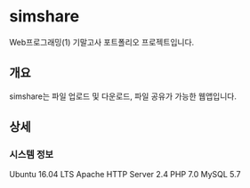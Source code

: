 # simshare

Web프로그래밍(1) 기말고사 포트폴리오 프로젝트입니다.

## 개요

simshare는 파일 업로드 및 다운로드, 파일 공유가 가능한 웹앱입니다.

## 상세

### 시스템 정보

Ubuntu 16.04 LTS
Apache HTTP Server 2.4
PHP 7.0
MySQL 5.7

